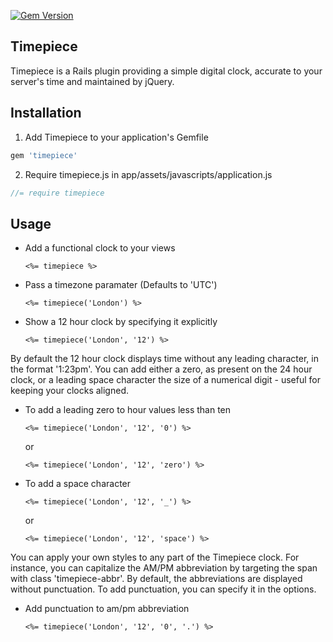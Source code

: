 [![Gem Version](https://badge.fury.io/rb/timepiece.svg)](http://badge.fury.io/rb/timepiece)

## Timepiece

Timepiece is a Rails plugin providing a simple digital clock, accurate to your server's time and maintained by jQuery.

## Installation

1. Add Timepiece to your application's Gemfile

  ```ruby
  gem 'timepiece'
  ```

2. Require timepiece.js in app/assets/javascripts/application.js

  ```javascript
  //= require timepiece
  ```

## Usage

* Add a functional clock to your views

  ```erb
  <%= timepiece %>
  ```

* Pass a timezone paramater (Defaults to 'UTC')

  ```erb
  <%= timepiece('London') %>
  ```

* Show a 12 hour clock by specifying it explicitly

  ```erb
  <%= timepiece('London', '12') %>
  ```

By default the 12 hour clock displays time without any leading character, in the format '1:23pm'. You can add either a zero, as present on the 24 hour clock, or a leading space character the size of a numerical digit - useful for keeping your clocks aligned.

* To add a leading zero to hour values less than ten

  ```erb
  <%= timepiece('London', '12', '0') %>
  ```

  or
  
  ```erb
  <%= timepiece('London', '12', 'zero') %>
  ```

* To add a space character

  ```erb
  <%= timepiece('London', '12', '_') %>
  ```

  or

  ```erb
  <%= timepiece('London', '12', 'space') %>
  ```

You can apply your own styles to any part of the Timepiece clock. For instance, you can capitalize the AM/PM abbreviation by targeting the span with class 'timepiece-abbr'. By default, the abbreviations are displayed without punctuation. To add punctuation, you can specify it in the options.

* Add punctuation to am/pm abbreviation

  ```erb
  <%= timepiece('London', '12', '0', '.') %>
  ```
